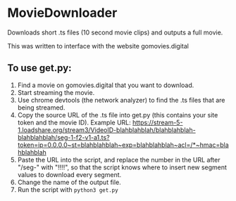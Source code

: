 # MovieDownloader
Downloads short .ts files (10 second movie clips) and outputs a full movie.

This was written to interface with the website gomovies.digital

## To use get.py:
1. Find a movie on gomovies.digital that you want to download.
1. Start streaming the movie. 
1. Use chrome devtools (the network analyzer) to find the .ts files that are being streamed.
1. Copy the source URL of the .ts file into get.py (this contains your site token and the movie ID). Example URL: https://stream-5-1.loadshare.org/stream3/VideoID-blahblahblah/blahblahblah-blahblahblah/seg-1-f2-v1-a1.ts?token=ip=0.0.0.0~st=blahblahblah~exp=blahblahblah~acl=/*~hmac=blahblahblah
1. Paste the URL into the script, and replace the number in the URL after "/seg-" with "!!!!", so that the script knows where to insert new segment values to download every segment. 
1. Change the name of the output file.
1. Run the script with `python3 get.py`
